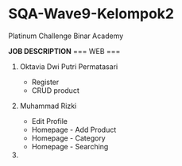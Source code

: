 # SQA-Wave9-Kelompok2
Platinum Challenge Binar Academy

**JOB DESCRIPTION** 
=== WEB ===
1. Oktavia Dwi Putri Permatasari 
	- Register
	- CRUD product
	
2. Muhammad Rizki
	- Edit Profile
	- Homepage - Add Product
	- Homepage - Category
	- Homepage - Searching
	
3.
